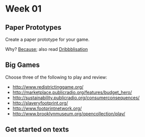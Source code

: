 # Week 01

## Paper Prototypes
Create a paper prototype for your game. 

Why? [Because](http://www.pbs.org/idealab/2011/09/why-newsgame-development-should-look-to-paper-prototyping256.html); also read [Dribbblisation](http://insideintercom.io/the-dribbblisation-of-design/) 



## Big Games
Choose three of the following to play and review:
+ http://www.redistrictinggame.org/
+ http://marketplace.publicradio.org/features/budget_hero/
+ http://sustainability.publicradio.org/consumerconsequences/
+ http://slaveryfootprint.org/
+ http://www.footprintnetwork.org/
+ http://www.brooklynmuseum.org/opencollection/play/

## Get started on texts
